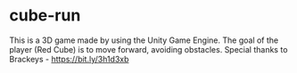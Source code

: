 # cube-run
This is a 3D game made by using the Unity Game Engine. The goal of the player (Red Cube) is to move forward, avoiding obstacles. Special thanks to Brackeys - https://bit.ly/3h1d3xb
